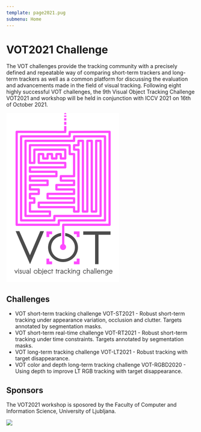 ```yaml
---
template: page2021.pug
submenu: Home
---
```


# VOT2021 Challenge

The VOT challenges provide the tracking community with a precisely defined and repeatable way of comparing short-term trackers and long-term trackers as well as a common platform for discussing the evaluation and advancements made in the field of visual tracking. 
Following eight highly successful VOT challenges, the 9th Visual Object Tracking Challenge VOT2021 and workshop will be held in conjunction with ICCV 2021 on 16th of October 2021.

<img class="logo float-right frame" src="../img/vot2021_logo_website_large.png" alt="VOT2021"  />

## Challenges

 * VOT short-term tracking challenge VOT-ST2021 - Robust short-term tracking under appearance variation, occlusion and clutter. Targets annotated by segmentation masks.
 * VOT short-term real-time challenge VOT-RT2021 - Robust short-term tracking under time constraints. Targets annotated by segmentation masks.
 * VOT long-term tracking challenge VOT-LT2021 - Robust tracking with target disappearance.
 * VOT color and depth long-term tracking challenge VOT-RGBD2020 - Using depth to improve LT RGB tracking with target disappearance.

## Sponsors

The VOT2021 workshop is sposored by the Faculty of Computer and Information Science, University of Ljubljana.

<div class="spotlight">
<a href="http://www.fri.uni-lj.si/"><img src="/img/org/logo_ljubljana.png" width="150px"/></a>
</div>
